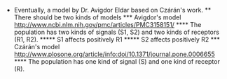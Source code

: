 * Eventually, a model by Dr. Avigdor Eldar based on Czárán's work.
** There should be two kinds of models
*** Avigdor's model
    http://www.ncbi.nlm.nih.gov/pmc/articles/PMC3158151/
**** The population has two kinds of signals (S1, S2) and two kinds of receptors (R1, R2).
***** S1 affects positively R1
***** S2 affects positively R2
*** Czárán's model
  http://www.plosone.org/article/info:doi/10.1371/journal.pone.0006655
**** The population has one kind of signal (S) and one kind of receptor (R).

